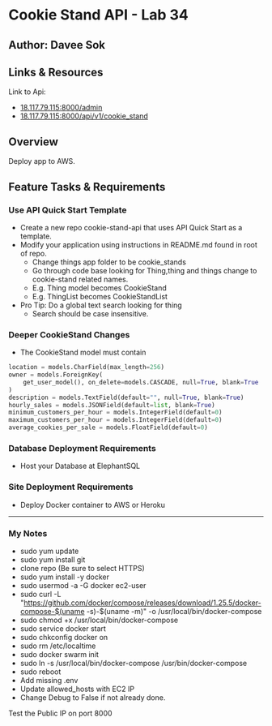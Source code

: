 # Cookie Stand API - Lab 34

## Author: Davee Sok

## Links & Resources

Link to Api:

- [18.117.79.115:8000/admin](18.117.79.115:8000/admin)
- [18.117.79.115:8000/api/v1/cookie_stand](18.117.79.115:8000/api/v1/cookie_stand)

## Overview

Deploy app to AWS.

## Feature Tasks & Requirements

### Use API Quick Start Template

- Create a new repo cookie-stand-api that uses API Quick Start as a template.
- Modify your application using instructions in README.md found in root of repo.
  - Change things app folder to be cookie_stands
  - Go through code base looking for Thing,thing and things change to cookie-stand related names.
  - E.g. Thing model becomes CookieStand
  - E.g. ThingList becomes CookieStandList
- Pro Tip: Do a global text search looking for thing
  - Search should be case insensitive.

### Deeper CookieStand Changes

- The CookieStand model must contain

```python
location = models.CharField(max_length=256)
owner = models.ForeignKey(
    get_user_model(), on_delete=models.CASCADE, null=True, blank=True
)
description = models.TextField(default="", null=True, blank=True)
hourly_sales = models.JSONField(default=list, blank=True)
minimum_customers_per_hour = models.IntegerField(default=0)
maximum_customers_per_hour = models.IntegerField(default=0)
average_cookies_per_sale = models.FloatField(default=0)
```

### Database Deployment Requirements

- Host your Database at ElephantSQL

### Site Deployment Requirements

- Deploy Docker container to AWS or Heroku

---

### My Notes

- sudo yum update
- sudo yum install git
- clone repo (Be sure to select HTTPS)
- sudo yum install -y docker
- sudo usermod -a -G docker ec2-user
- sudo curl -L "https://github.com/docker/compose/releases/download/1.25.5/docker-compose-$(uname -s)-$(uname -m)" -o /usr/local/bin/docker-compose
- sudo chmod +x /usr/local/bin/docker-compose
- sudo service docker start
- sudo chkconfig docker on
- sudo rm /etc/localtime
- sudo docker swarm init
- sudo ln -s /usr/local/bin/docker-compose /usr/bin/docker-compose
- sudo reboot
- Add missing .env
- Update allowed_hosts with EC2 IP
- Change Debug to False if not already done.

Test the Public IP on port 8000
